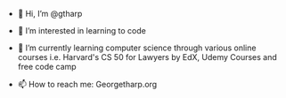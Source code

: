 - 👋 Hi, I’m @gtharp
- 👀 I’m interested in learning to code
- 🌱 I’m currently learning computer science through various online courses i.e. Harvard's CS 50 for Lawyers by EdX, Udemy Courses and free code camp

- 📫 How to reach me: Georgetharp.org

<!---
gtharp/gtharp is a ✨ special ✨ repository because its `README.md` (this file) appears on your GitHub profile.
You can click the Preview link to take a look at your changes.
--->
